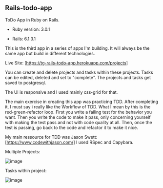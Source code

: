 ## Rails-todo-app

ToDo App in Ruby on Rails.

* Ruby version: 3.0.1

* Rails: 6.1.3.1

This is the third app in a series of apps I'm building. It will always be the same app but build in different technologies.

Live Site: [https://tg-rails-todo-app.herokuapp.com/projects]

You can create and delete projects and tasks within these projects. Tasks can be edited, deleted and set to "complete".
The projects and tasks get saved to postgresql.

The UI is responsive and I used mainly css-grid for that.

The main exercise in creating this app was practicing TDD. After completing it, I must say i really like the Workflow of TDD. What I mean by this is the red-green-refactor loop.  First you write a failing test for the behavior you want. Then you write the code to make it pass, only concerning yourself with making the test pass and not with code quality at all. Then, once the test is passing, go back to the code and refactor it to make it nice. 

My main ressource for TDD was Jason Swett: [https://www.codewithjason.com/]
I used RSpec and Capybara.


Multiple Projects:

![image](https://user-images.githubusercontent.com/49613341/116769092-fa0dd380-aa39-11eb-84ea-0a1d8384ff86.png)


Tasks within project:

![image](https://user-images.githubusercontent.com/49613341/116769423-48bc6d00-aa3c-11eb-99c4-fd6bcc19d6f1.png)
